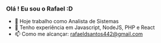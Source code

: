 ### Olá ! Eu sou o Rafael :D


- 🔭 Hoje trabalho como Analista de Sistemas
- 🌱 Tenho experiência em Javascript, NodeJS, PHP e React
- 📫 Como me alcançar: rafaeldsantos442@gmail.com
